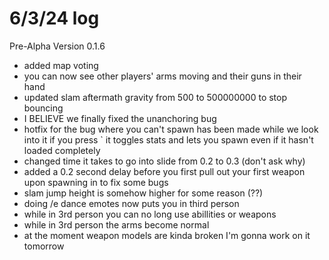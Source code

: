 # 6/3/24 log
Pre-Alpha Version 0.1.6

- added map voting
- you can now see other players' arms moving and their guns in their hand 
- updated slam aftermath gravity from 500 to 500000000 to stop bouncing
- I BELIEVE we finally fixed the unanchoring bug
- hotfix for the bug where you can't spawn has been made while we look into it if you press ` it toggles stats and lets you spawn even if it hasn't loaded completely
- changed time it takes to go into slide from 0.2 to 0.3 (don't ask why)
- added a 0.2 second delay before you first pull out your first weapon upon spawning in to fix some bugs
- slam jump height is somehow higher for some reason (??)
- doing /e dance emotes now puts you in third person
- while in 3rd person you can no long use abillities or weapons
- while in 3rd person the arms become normal
- at the moment weapon models are kinda broken I'm gonna work on it tomorrow